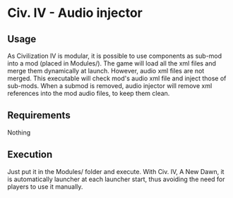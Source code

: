 # Civ. IV - Audio injector

## Usage
As Civilization IV is modular, it is possible to use components as sub-mod into a mod (placed in Modules/). The game will load all the xml files and merge them dynamically at launch. However, audio xml files are not merged.
This executable will check mod's audio xml file and inject those of sub-mods. When a submod is removed, audio injector will remove xml references into the mod audio files, to keep them clean.

## Requirements
Nothing

## Execution
Just put it in the Modules/ folder and execute. With Civ. IV, A New Dawn, it is automatically launcher at each launcher start, thus avoiding the need for players to use it manually.
